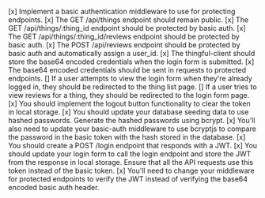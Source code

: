 [x] Implement a basic authentication middleware to use for protecting endpoints.
[x] The GET /api/things endpoint should remain public.
[x] The GET /api/things/:thing_id endpoint should be protected by basic auth.
[x] The GET /api/things/:thing_id/reviews endpoint should be protected by basic auth.
[x] The POST /api/reviews endpoint should be protected by basic auth and automatically assign a user_id.
[x] The thingful-client should store the base64 encoded credentials when the login form is submitted.
[x] The base64 encoded credentials should be sent in requests to protected endpoints.
[] If a user attempts to view the login form when they're already logged in, they should be redirected to the thing list page.
[] If a user tries to view reviews for a thing, they should be redirected to the login form page.
[x] You should implement the logout button functionality to clear the token in local storage.
[x] You should update your database seeding data to use hashed passwords. Generate the hashed passwords using bcrypt.
[x] You'll also need to update your basic-auth middleware to use bcryptjs to compare the password in the basic token with the hash stored in the database.
[x] You should create a POST /login endpoint that responds with a JWT.
[x] You should update your login form to call the login endpoint and store the JWT from the response in local storage. Ensure that all the API requests use this token instead of the basic token.
[x] You'll need to change your middleware for protected endpoints to verify the JWT instead of verifying the base64 encoded basic auth header.